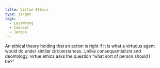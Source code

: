```yaml
---
title: Virtue Ethics
type: jargon
tags:
  - LessWrong
  - Concept
  - Jargon
---
```




An ethical theory holding that an action is right if it is what a virtuous agent would do under similar circumstances. Unlike consequentialism and deontology, virtue ethics asks the question “what sort of person should I be?”